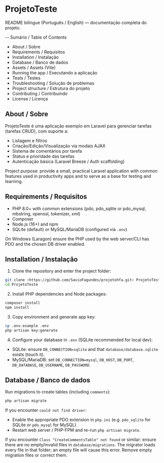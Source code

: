 # ProjetoTeste

README bilíngue (Português / English) — documentação completa do projeto.

-- Sumário / Table of Contents

- About / Sobre
- Requirements / Requisitos
- Installation / Instalação
- Database / Banco de dados
- Assets / Assets (Vite)
- Running the app / Executando a aplicação
- Tests / Testes
- Troubleshooting / Solução de problemas
- Project structure / Estrutura do projeto
- Contributing / Contribuindo
- License / Licença

## About / Sobre

ProjetoTeste é uma aplicação exemplo em Laravel para gerenciar tarefas (tarefas CRUD), com suporte a:

- Listagem e filtros
- Criação/Edição/Visualização via modais AJAX
- Sistema de comentários por tarefa
- Status e prioridade das tarefas
- Autenticação básica (Laravel Breeze / Auth scaffolding)

Project purpose: provide a small, practical Laravel application with common features used in productivity apps and to serve as a base for testing and learning.

## Requirements / Requisitos

- PHP 8.0+ with common extensions (pdo, pdo_sqlite or pdo_mysql, mbstring, openssl, tokenizer, xml)
- Composer
- Node.js (16+) and npm
- SQLite (default) or MySQL/MariaDB (configured via `.env`)

On Windows (Laragon) ensure the PHP used by the web server/CLI has PDO and the chosen DB driver enabled.

## Installation / Instalação

1. Clone the repository and enter the project folder:

```bash
git clone <https://github.com/SavioFagundes/projetohfa.git> ProjetoTeste
cd ProjetoTeste
```

2. Install PHP dependencies and Node packages:

```bash
composer install
npm install
```

3. Copy environment and generate app key:

```bash
cp .env.example .env
php artisan key:generate
```

4. Configure your database in `.env` (SQLite recommended for local dev):

- SQLite: ensure `DB_CONNECTION=sqlite` and that `database/database.sqlite` exists (touch it).
- MySQL/MariaDB: set `DB_CONNECTION=mysql`, `DB_HOST`, `DB_PORT`, `DB_DATABASE`, `DB_USERNAME`, `DB_PASSWORD`.

## Database / Banco de dados

Run migrations to create tables (including `comments`):

```bash
php artisan migrate
```

If you encounter `could not find driver`:

- Enable the appropriate PDO extension in `php.ini` (e.g. `pdo_sqlite` for SQLite or `pdo_mysql` for MySQL).
- Restart web server / PHP-FPM and re-run `php artisan migrate`.

If you encounter `Class "CreateCommentsTable" not found` or similar: ensure there are no empty/invalid files in `database/migrations`. The migrator loads every file in that folder; an empty file will cause this error. Remove empty migration files or correct them.
